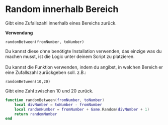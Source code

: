 # Random innerhalb Bereich

Gibt eine Zufallszahl innerhalb eines Bereichs zurück.

**Verwendung**

`randomBetween(fromNumber, toNumber)`

Du kannst diese ohne benötigte Installation verwenden, das einzige was du machen musst, ist die Logic unter deinem Script zu platzieren.\
\
Du kannst die Funktion verwenden, indem du angibst, in welchen Bereich er eine Zufallszahl zurückgeben soll. z.B.:

`randomBetween(10,20)`

Gibt eine Zahl zwischen 10 und 20 zurück.

```lua
function randomBetween(fromNumber, toNumber)
	local divNumber = toNumber - fromNumber
	local randomNumber = fromNumber + Game.Random(divNumber + 1) 
	return randomNumber
end
```
